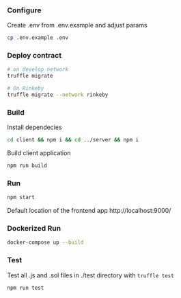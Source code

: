 ### Configure

Create .env from .env.example and adjust params
```bash
cp .env.example .env
```

### Deploy contract
```bash
# on develop network
truffle migrate

# On Rinkeby
truffle migrate --network rinkeby
```

### Build
Install dependecies
```bash
cd client && npm i && cd ../server && npm i
```
Build client application
```bash
npm run build
```

### Run
```bash
npm start
```
Default location of the frontend app http://localhost:9000/

### Dockerized Run
```bash
docker-compose up --build
```

### Test
Test all .js and .sol files in ./test directory with `truffle test`
```bash
npm run test
```

